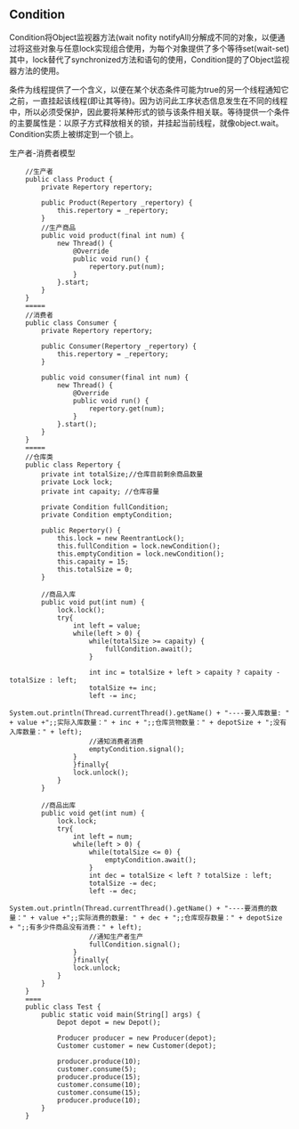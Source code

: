 Condition
----

Condition将Object监视器方法(wait nofity notifyAll)分解成不同的对象，以便通过将这些对象与任意lock实现组合使用，为每个对象提供了多个等待set(wait-set)
其中，lock替代了synchronized方法和语句的使用，Condition提的了Object监视器方法的使用。

条件为线程提供了一个含义，以便在某个状态条件可能为true的另一个线程通知它之前，一直挂起该线程(即让其等待)。因为访问此工序状态信息发生在不同的线程中，所以必须受保护，因此要将某种形式的锁与该条件相关联。等待提供一个条件的主要属性是：以原子方式释放相关的锁，并挂起当前线程，就像object.wait。Condition实质上被绑定到一个锁上。

生产者-消费者模型

		//生产者
		public class Product {
			private Repertory repertory;

			public Product(Repertory _repertory) {
				this.repertory = _repertory;
			}
			//生产商品
			public void product(final int num) {
				new Thread() {
					@Override
					public void run() {
						repertory.put(num);
					}
				}.start;
			}
		}
		=====
		//消费者
		public class Consumer {
			private Repertory repertory;

			public Consumer(Repertory _repertory) {
				this.repertory = _repertory;
			}

			public void consumer(final int num) {
				new Thread() {
					@Override
					public void run() {
						repertory.get(num);
					}
				}.start();
			}
		}
		=====
		//仓库类
		public class Repertory {
			private int totalSize;//仓库目前剩余商品数量
			private Lock lock;
			private int capaity; //仓库容量

			private Condition fullCondition;
			private Condition emptyCondition;

			public Repertory() {
				this.lock = new ReentrantLock();
				this.fullCondition = lock.newCondition();
				this.emptyCondition = lock.newCondition();
				this.capaity = 15;
				this.totalSize = 0;
			}

			//商品入库
			public void put(int num) {
				lock.lock();
				try{
					int left = value;
					while(left > 0) {
						while(totalSize >= capaity) {
							fullCondition.await();
						}

						int inc = totalSize + left > capaity ? capaity - totalSize : left;
						totalSize += inc;
						left -= inc;
						System.out.println(Thread.currentThread().getName() + "----要入库数量: " + value +";;实际入库数量：" + inc + ";;仓库货物数量：" + depotSize + ";没有入库数量：" + left);
            			//通知消费者消费
            			emptyCondition.signal();
					}
					}finally{
					lock.unlock();
				}
			}

			//商品出库
			public void get(int num) {
				lock.lock;
				try{
					int left = num;
					while(left > 0) {
						while(totalSize <= 0) {
							emptyCondition.await();
						}
						int dec = totalSize < left ? totalSize : left;
						totalSize -= dec;
						left -= dec;
						System.out.println(Thread.currentThread().getName() + "----要消费的数量：" + value +";;实际消费的数量: " + dec + ";;仓库现存数量：" + depotSize + ";;有多少件商品没有消费：" + left);
            			//通知生产者生产
            			fullCondition.signal();
					}
					}finally{
					lock.unlock;
				}
			}
		}
		====
		public class Test {
		    public static void main(String[] args) {
		        Depot depot = new Depot();
		        
		        Producer producer = new Producer(depot);
		        Customer customer = new Customer(depot);
		        
		        producer.produce(10);
		        customer.consume(5);
		        producer.produce(15);
		        customer.consume(10);
		        customer.consume(15);
		        producer.produce(10);
		    }
		}

